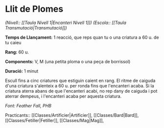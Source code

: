 # Llit de Plomes

*(Nivell:: [[Taula Nivell 1|Encanteri Nivell 1]]) (Escola:: [[Taula Transmutació|Transmutació]])*

**Temps de Llançament:** 1 reacció, que reps quan tu o una criatura a 60 u. de tu caieu

**Rang:** 60 u.

**Components:** V, M (una petita ploma o una peça de borrissol)

**Duració:** 1 minut

Escull fins a cinc criatures que estiguin caient en rang. El ritme de caiguda d'una criatura s'alenteix a 60 u. per ronda fins que l'encanteri acaba. Si la criatura aterra abans de que l'encanteri acabi, no rep dany de caiguda i pot aterrar dempeus, i l'encanteri acaba per aquesta criatura.


*Font: Feather Fall, PHB*



Practicants:: [[Classes/Artificier|Artificier]], [[Classes/Bard|Bard]], [[Classes/Fetiller|Fetiller]], [[Classes/Mag|Mag]],